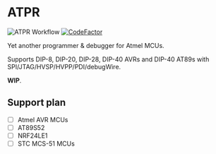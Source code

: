 # ATPR

![ATPR Workflow](https://github.com/45gfg9/ATPR/actions/workflows/c-cpp.yml/badge.svg)
[![CodeFactor](https://www.codefactor.io/repository/github/45gfg9/ATPR/badge)](https://www.codefactor.io/repository/github/45gfg9/ATPR)

Yet another programmer & debugger for Atmel MCUs.

Supports DIP-8, DIP-20, DIP-28, DIP-40 AVRs and
DIP-40 AT89s with SPI/JTAG/HVSP/HVPP/PDI/debugWire.

**WIP**.

## Support plan
- [ ] Atmel AVR MCUs
- [ ] AT89S52
- [ ] NRF24LE1
- [ ] STC MCS-51 MCUs
